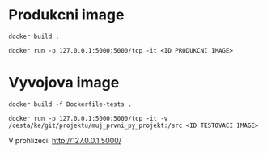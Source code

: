 Produkcni image
===============

`docker build .`

`docker run -p 127.0.0.1:5000:5000/tcp -it <ID PRODUKCNI IMAGE>`


Vyvojova image
==============

`docker build -f Dockerfile-tests .`

`docker run -p 127.0.0.1:5000:5000/tcp -it -v /cesta/ke/git/projektu/muj_prvni_py_projekt:/src <ID TESTOVACI IMAGE>`


V prohlizeci: http://127.0.0.1:5000/

